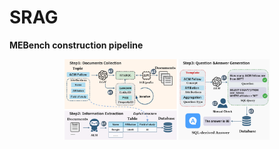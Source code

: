 # SRAG
**MEBench construction pipeline**
<div align="center">
  <img src="assets/mebench.png" width="65%" height="65%"/>
</div>



